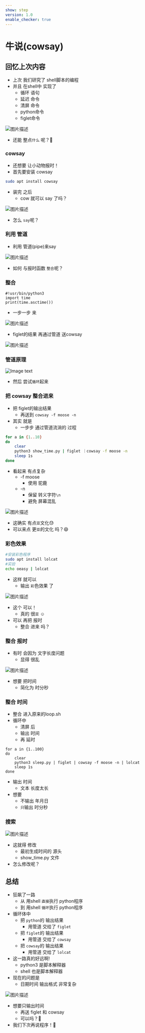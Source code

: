```yaml
---
show: step
version: 1.0
enable_checker: true
---
```


# 牛说(cowsay)

## 回忆上次内容

- 上次 我们研究了 shell脚本的编程
- 并且 在shell中 实现了
	- 循环 语句
	- 延迟 命令
	- 清屏 命令
	- python命令
	- figlet命令

![图片描述](https://doc.shiyanlou.com/courses/uid1190679-20220211-1644585817010)

- 还能 整点`什么` 呢？🤔

### cowsay

- 还想要 让小动物报时！
- 首先要安装 cowsay

```bash
sudo apt install cowsay
```

- 装完 之后
	- cow 就可以 say 了吗？

![图片描述](https://doc.shiyanlou.com/courses/uid1190679-20210306-1614993917284)

- 怎么 `say`呢？

### 利用 管道

- 利用 管道(pipe)来say

![图片描述](https://doc.shiyanlou.com/courses/uid1190679-20210306-1614993957714)

- 如何 与报时函数 `整合`呢？

### 整合

```
#!usr/bin/python3
import time
print(time.asctime())
```
- 一步一步 来

![图片描述](https://doc.shiyanlou.com/courses/uid1190679-20221012-1665552184723)

- figlet的结果 再通过管道 送cowsay

![图片描述](https://doc.shiyanlou.com/courses/uid1190679-20221012-1665552226279)


### 管道原理

![Image text](https://labfile.oss.aliyuncs.com/courses/2712/pipe.png)

- 然后 尝试`循环`起来

### 把 cowsay 整合进来

- 把 figlet的输出结果
	- 再送到 `cowsay -f moose -n`
- 其实 就是 
	- 一步步 通过管道流淌的 过程

```bash
for a in {1..10}
do
	clear
	python3 show_time.py | figlet ｜cowsay -f moose -n
	sleep 1s
done
```

- 看起来 有点复杂
	- -f moose 
		- 使用 驼鹿
	- -n 
		- 保留 转义字符`\n`
		- 避免 屏幕混乱

![图片描述](https://doc.shiyanlou.com/courses/uid1190679-20210306-1614994076733)

- 这确实 有点`亚`文化😓
- 可以来点 更`亚`的文化 吗？😄

### 彩色效果

```bash
#安装彩色程序
sudo apt install lolcat
#实验
echo oeasy | lolcat
```

- 这样 就可以
	- 输出 `彩`色效果 了

![图片描述](https://doc.shiyanlou.com/courses/uid1190679-20221011-1665485149853)

- 这个 可以！
	- 真的 很`亚` ☺
- 可以 再把 报时
	- 整合 进来 吗？

### 整合 报时

- 有时 会因为 文字长度问题
	- 显得 很乱

![图片描述](https://doc.shiyanlou.com/courses/uid1190679-20210812-1628752388506)

- 想要 把时间
	- 简化为 时分秒

### 整合 时间

- 整合 进入原来的loop.sh
- 循环中
	- 清屏 后
	- 输出 时间
	- 再 延时

```
for a in {1..100}
do
    clear
    python3 sleep.py | figlet | cowsay -f moose -n | lolcat
    sleep 1s
done
```

- 输出 时间
	- 文本 长度太长
- 想要
	- 不输出 年月日
	- `只`输出 时分秒


### 搜索

![图片描述](https://doc.shiyanlou.com/courses/uid1190679-20210306-1614994224934)

- 这就得 修改 
	- 最初生成时间的 源头
	- show_time.py 文件
- 怎么修改呢？

## 总结

- 狂飙了一路
  - 从 用shell `直接`执行 python程序
  - 到 用shell `循环`执行 python程序
- 循环体中
  - 把 `python`的 输出结果 
	- 用管道 交给了 `figlet` 
  - 把 `figlet`的 输出结果 
	- 用管道 交给了 `cowsay`
  - 把 `cowsay`的 输出结果
	- 用管道 交给了 `lolcat`
- 这一路真的好远啊!
	- python3 是脚本解释器
	- shell 也是脚本解释器
- 现在的问题是
	- 日期时间 输出格式 非常复杂

![图片描述](https://doc.shiyanlou.com/courses/uid1190679-20230128-1674902945544)


- 想要只输出时间 
	- 再送 figlet 和 cowsay 
	- 可以吗？🤔
- 我们下次再说程序！👋
